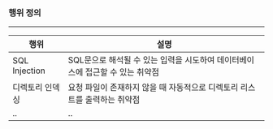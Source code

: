### 행위 정의
-----
|행위|설명| 
|---|---|
|SQL Injection|SQL문으로 해석될 수 있는 입력을 시도하여 데이터베이스에 접근할 수 있는 취약점|
|디렉토리 인덱싱|요청 파일이 존재하지 않을 때 자동적으로 디렉토리 리스트를 출력하는 취약점|
|..|..|
